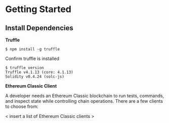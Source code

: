 # Getting Started

## Install Dependencies 

**Truffle**

```text
$ npm install -g truffle
```

Confirm truffle is installed

```text
$ truffle version
Truffle v4.1.13 (core: 4.1.13)
Solidity v0.4.24 (solc-js)
```

**Ethereum Classic Client**

A developer needs an Ethereum Classic blockchain to run tests, commands, and inspect state while controlling chain operations. There are a few clients to choose from:

&lt; insert a list of Ethereum Classic clients &gt;


